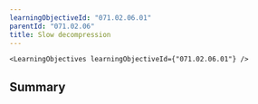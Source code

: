 ```yaml
---
learningObjectiveId: "071.02.06.01"
parentId: "071.02.06"
title: Slow decompression
---
```


```tsx eval
<LearningObjectives learningObjectiveId={"071.02.06.01"} />
```

## Summary
